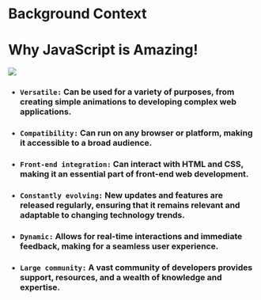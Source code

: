 # Background Context
# Why JavaScript is Amazing!
![](https://iwearshorts.com/wp-content/uploads/2015/05/javascript-site-1070x580.jpg)
- ### `Versatile:` Can be used for a variety of purposes, from creating simple animations to developing complex web applications.
- ### `Compatibility:` Can run on any browser or platform, making it accessible to a broad audience.
- ### `Front-end integration:` Can interact with HTML and CSS, making it an essential part of front-end web development.
- ### `Constantly evolving:` New updates and features are released regularly, ensuring that it remains relevant and adaptable to changing technology trends.
- ### `Dynamic:` Allows for real-time interactions and immediate feedback, making for a seamless user experience.
- ### `Large community:` A vast community of developers provides support, resources, and a wealth of knowledge and expertise.


